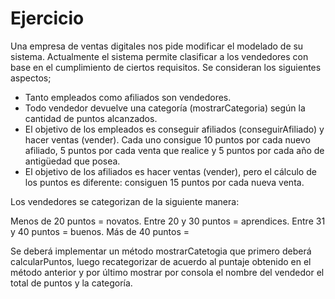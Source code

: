 # Ejercicio
Una empresa de ventas digitales nos pide modificar el modelado de su sistema.
Actualmente el sistema permite clasificar a los vendedores con base en el cumplimiento
de ciertos requisitos.
Se consideran los siguientes aspectos;
- Tanto empleados como afiliados son vendedores.
- Todo vendedor devuelve una categoría (mostrarCategoria) según la cantidad de
  puntos alcanzados.
- El objetivo de los empleados es conseguir afiliados (conseguirAfiliado) y hacer
  ventas (vender). Cada uno consigue 10 puntos por cada nuevo afiliado, 5 puntos
  por cada venta que realice y 5 puntos por cada año de antigüedad que posea.
- El objetivo de los afiliados es hacer ventas (vender), pero el cálculo de los puntos
  es diferente: consiguen 15 puntos por cada nueva venta.

Los vendedores se categorizan de la siguiente manera:

Menos de 20 puntos = novatos.
Entre 20 y 30 puntos = aprendices.
Entre 31 y 40 puntos = buenos.
Más de 40 puntos = 

Se deberá implementar un método mostrarCatetogia que primero deberá
calcularPuntos, luego recategorizar de acuerdo al puntaje obtenido en el método anterior y por último mostrar por consola el nombre del vendedor el total de puntos y la
categoría.